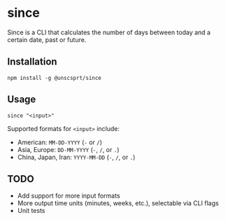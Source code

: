 # since
Since is a CLI that calculates the number of days between today and a certain date,
 past or future.

## Installation
```
npm install -g @unscsprt/since
```

## Usage
```
since "<input>"
```

Supported formats for `<input>` include:

- American: `MM-DD-YYYY` (`-` or `/`)
- Asia, Europe: `DD-MM-YYYY` (`-`, `/`, or `.`)
- China, Japan, Iran: `YYYY-MM-DD` (`-`, `/`, or `.`)

## TODO
- Add support for more input formats
- More output time units (minutes, weeks, etc.), selectable via CLI flags
- Unit tests
